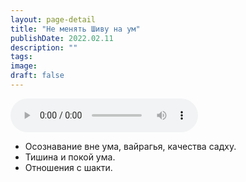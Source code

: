 ```yaml
---
layout: page-detail
title: "Не менять Шиву на ум"
publishDate: 2022.02.11
description: ""
tags:
image:
draft: false
---
```


<audio title="2022.02.11 - Не менять Шиву на ум.mp3" src="https://filer-api.advayta.org/v1.0/public/files/73491" controls=""></audio>

* Осознавание вне ума, вайрагья, качества садху.
* Тишина и покой ума.
* Отношения с шакти.

  

